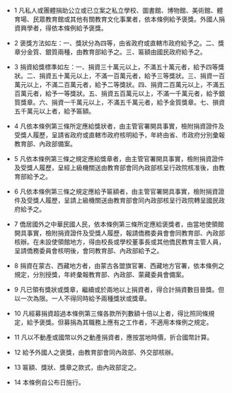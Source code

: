 * 1 凡私人或團體捐助公立或已立案之私立學校、圖書館、博物館、美術館、體育場、民眾教育館或其他有關教育文化事業者，依本條例給予褒獎。外國人捐資興學者，得依本條例給予褒獎。

* 2 褒獎方法如左：一、獎狀分為四等，由省政府或直轄市政府給予之。二、獎章分金質、銀質兩種，由教育部給予之。三、匾額由國民政府給予之。

* 3 捐資給獎標準如左：一、捐資三十萬元以上，不滿五十萬元者，給予四等獎狀。二、捐資五十萬元以上，不滿一百萬元者，給予三等獎狀。三、捐資一百萬元以上，不滿二百萬元者，給予二等獎狀。四、捐資二百萬元以上，不滿五百萬元者，給予一等獎狀。五、捐資五百萬元以上，不滿一千萬元者，給予銀質獎章。六、捐資一千萬元以上，不滿五千萬元者，給予金質獎章。七、損資五千萬元以上者，給予匾額。

* 4 凡依本條例第三條所定應給獎狀者，由主管官署開具事實，檢附捐資證件及受獎人履歷，呈請省政府或直轄市政府核明給予，年終由省、市政府分別彙報教育部、內政部備案。

* 5 凡依本條例第三條之規定應給獎章者，由主管官署開具事實，檢附捐資證件及受獎人履歷，呈經上級機關送由教育部會同內政部核呈行政院核准後，由教育部給予之。

* 6 凡依本條例第三條之規定應給予匾額者，由主管官署開具事實，檢附捐資證件及受獎人履歷，呈請上級機關送由教育部會同內政部核呈行政院轉呈國民政府給予之。

* 7 僑居國外之中華民國人民，依本條例第三條所定應給褒獎者，由當地使領館開具事實，檢附捐資證件及受獎人履歷，報請僑務委員會會同教育部、內政部核辦。在未設使領館地方，得由校長或學校董事長或其他僑民教育主管人員，呈請僑務委員會核明後，會同教育部、內政部給予之。

* 8 捐資在蒙古、西藏地方者，由蒙古各盟旗官署、西藏地方官署，依本條例之規定，分別授獎，年終彙報教育部、內政部、蒙藏委員會備案。

* 9 凡已領有獎狀或獎章，繼續或於兩地以上捐資者，得合計捐資數目晉獎。但以一次為限。一人不得同時給予兩種獎狀或獎章。

* 10 凡經募捐資超過本條例第三條各款所列數額十倍以上者，得比照同條規定，給予褒獎。但募捐為其職務上應有之工作者，不適用本條例之規定。

* 11 凡以不動產或國幣以外之動產捐資者，應按當地時價，折合國幣計算。

* 12 給予外國人之褒獎，由教育部會同內政部、外交部核辦。

* 13 匾額、獎狀、獎章之款式，由內政部定之。

* 14 本條例自公布日施行。

